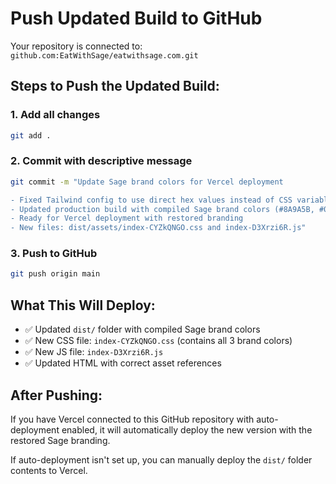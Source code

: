 # Push Updated Build to GitHub

Your repository is connected to: `github.com:EatWithSage/eatwithsage.com.git`

## Steps to Push the Updated Build:

### 1. Add all changes
```bash
git add .
```

### 2. Commit with descriptive message
```bash
git commit -m "Update Sage brand colors for Vercel deployment

- Fixed Tailwind config to use direct hex values instead of CSS variables
- Updated production build with compiled Sage brand colors (#8A9A5B, #052D24, #F7F5EF)
- Ready for Vercel deployment with restored branding
- New files: dist/assets/index-CYZkQNGO.css and index-D3Xrzi6R.js"
```

### 3. Push to GitHub
```bash
git push origin main
```

## What This Will Deploy:
- ✅ Updated `dist/` folder with compiled Sage brand colors
- ✅ New CSS file: `index-CYZkQNGO.css` (contains all 3 brand colors)
- ✅ New JS file: `index-D3Xrzi6R.js` 
- ✅ Updated HTML with correct asset references

## After Pushing:
If you have Vercel connected to this GitHub repository with auto-deployment enabled, it will automatically deploy the new version with the restored Sage branding.

If auto-deployment isn't set up, you can manually deploy the `dist/` folder contents to Vercel.
